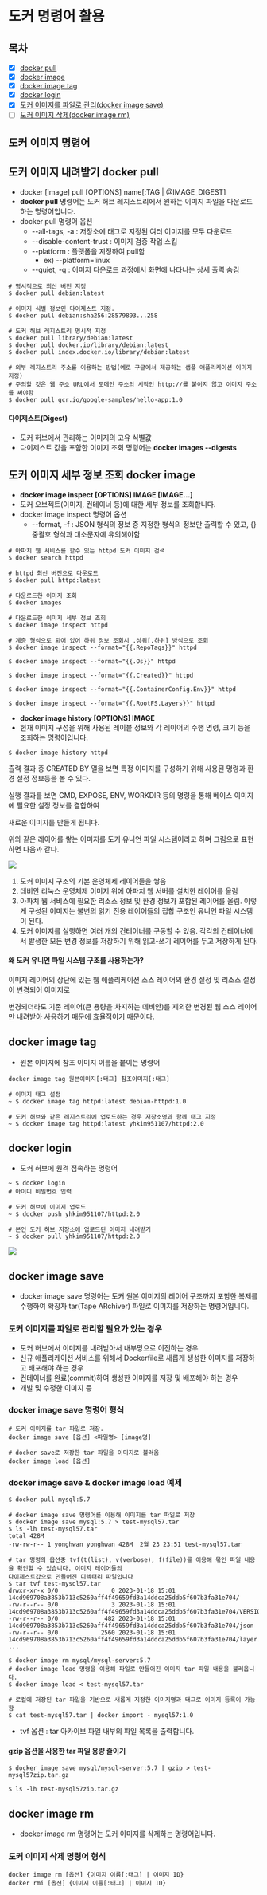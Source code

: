 # 도커 명령어 활용
## 목차
- [x] [docker pull](#도커-이미지-내려받기-docker-pull)
- [x] [docker image](#도커-이미지-세부-정보-조회-docker-image)
- [x] [docker image tag](#docker-image-tag)
- [x] [docker login](#docker-login)
- [x] [도커 이미지를 파일로 관리(docker image save)](#docker-image-save)
- [ ] [도커 이미지 삭제(docker image rm)](#docker-image-rm)

## 도커 이미지 명령어
## 도커 이미지 내려받기 docker pull
- docker [image] pull [OPTIONS] name[:TAG | @IMAGE_DIGEST]
- **docker pull** 명령어는 도커 허브 레지스트리에서 원하는 이미지 파일을 다운로드하는 명령어입니다. 
- docker pull 명령어 옵션
  - --all-tags, -a : 저장소에 태그로 지정된 여러 이미지를 모두 다운로드
  - --disable-content-trust : 이미지 검증 작업 스킵
  - --platform : 플랫폼을 지정하여 pull함
    - ex) --platform=linux
  - --quiet, -q : 이미지 다운로드 과정에서 화면에 나타나는 상세 출력 숨김

```shell
# 명시적으로 최신 버전 지정
$ docker pull debian:latest

# 이미지 식별 정보인 다이제스트 지정.
$ docker pull debian:sha256:28579893...258

# 도커 허브 레지스트리 명시적 지정
$ docker pull library/debian:latest
$ docker pull docker.io/library/debian:latest
$ docker pull index.docker.io/library/debian:latest

# 외부 레지스트리 주소를 이용하는 방법(예로 구글에서 제공하는 샘플 애플리케이션 이미지 지정)
# 주의할 것은 웹 주소 URL에서 도메인 주소의 시작인 http://를 붙이지 않고 이미지 주소를 써야함
$ docker pull gcr.io/google-samples/hello-app:1.0
```

#### 다이제스트(Digest)
- 도커 허브에서 관리하는 이미지의 고유 식별값
- 다이제스트 값을 포함한 이미지 조회 명령어는 **docker images --digests**

## 도커 이미지 세부 정보 조회 docker image
- **docker image inspect [OPTIONS] IMAGE [IMAGE...]**
- 도커 오브젝트(이미지, 컨테이너 등)에 대한 세부 정보를 조회합니다.
- docker image inspect 명령어 옵션
  - --format, -f : JSON 형식의 정보 중 지정한 형식의 정보만 출력할 수 있고, {} 중괄호 형식과 대소문자에 유의해야함

```shell
# 아파치 웹 서비스를 할수 있는 httpd 도커 이미지 검색
$ docker search httpd

# httpd 최신 버전으로 다운로드
$ docker pull httpd:latest

# 다운로드한 이미지 조회
$ docker images

# 다운로드한 이미지 세부 정보 조회
$ docker image inspect httpd

# 계층 형식으로 되어 있어 하위 정보 조회시 .상위[.하위] 방식으로 조회
$ docker image inspect --format="{{.RepoTags}}" httpd

$ docker image inspect --format="{{.Os}}" httpd

$ docker image inspect --format="{{.Created}}" httpd

$ docker image inspect --format="{{.ContainerConfig.Env}}" httpd

$ docker image inspect --format="{{.RootFS.Layers}}" httpd
```

- **docker image history [OPTIONS] IMAGE**
- 현재 이미지 구성을 위해 사용된 레이블 정보와 각 레이어의 수행 명령, 크기 등을 조회하는 명령어입니다.

```shell
$ docker image history httpd
```

출력 결과 중 CREATED BY 열을 보면 특정 이미지를 구성하기 위해 사용된 명령과 환경 설정 정보등을 볼 수 있다.

실행 결과를 보면 CMD, EXPOSE, ENV, WORKDIR 등의 명령을 통해 베이스 이미지에 필요한 설정 정보를 결합하여

새로운 이미지를 만들게 됩니다.

위와 같은 레이어를 쌓는 이미지를 도커 유니언 파일 시스템이라고 하며 그림으로 표현하면 다음과 같다.

![](images/img.png)

1. 도커 이미지 구조의 기본 운영체제 레이어들을 쌓음
2. 데비안 리눅스 운영체제 이미지 위에 아파치 웹 서버를 설치한 레이어를 올림
3. 아파치 웹 서비스에 필요한 리소스 정보 및 환경 정보가 포함된 레이어를 올림.
이렇게 구성된 이미지는 불변의 읽기 전용 레이어들의 집합 구조인 유니언 파일 시스템이 된다.
4. 도커 이미지를 실행하면 여러 개의 컨테이너를 구동할 수 있음.
각각의 컨테이너에서 발생한 모든 변경 정보를 저장하기 위해 읽고-쓰기 레이어를 두고 저장하게 된다.

#### 왜 도커 유니언 파일 시스템 구조를 사용하는가?
이미지 레이어의 상단에 있는 웹 애플리케이션 소스 레이어의 환경 설정 및 리소스 설정이 변경되어 이미지로

변경되더라도 기존 레이어(큰 용량을 차지하는 데비안)를 제외한 변경된 웹 소스 레이어만 내려받아 사용하기 때문에 효율적이기 때문이다.

## docker image tag
- 원본 이미지에 참조 이미지 이름을 붙이는 명령어

```shell
docker image tag 원본이미지[:태그] 참조이미지[:태그]
```

```shell
# 이미지 태그 설정
~ $ docker image tag httpd:latest debian-httpd:1.0

# 도커 허브와 같은 레지스트리에 업로드하는 경우 저장소명과 함께 태그 지정
~ $ docker image tag httpd:latest yhkim951107/httpd:2.0
```

## docker login
- 도커 허브에 원격 접속하는 명령어

```shell
~ $ docker login
# 아이디 비밀번호 입력

# 도커 허브에 이미지 업로드
~ $ docker push yhkim951107/httpd:2.0

# 본인 도커 허브 저장소에 업로드된 이미지 내려받기
~ $ docker pull yhkim951107/httpd:2.0
```

![](images/img_1.png)

## docker image save
- docker image save 명령어는 도커 원본 이미지의 레이어 구조까지 포함한 복제를 수행하여 확장자 tar(Tape ARchiver) 파일로 이미지를 저장하는 
명령어입니다.

### 도커 이미지를 파일로 관리할 필요가 있는 경우
- 도커 허브에서 이미지를 내려받아서 내부망으로 이전하는 경우
- 신규 애플리케이션 서비스를 위해서 Dockerfile로 새롭게 생성한 이미지를 저장하고 배포해야 하는 경우
- 컨테이너를 완료(commit)하여 생성한 이미지를 저장 및 배포해야 하는 경우
- 개발 및 수정한 이미지 등

### docker image save 명령어 형식
```
# 도커 이미지를 tar 파일로 저장.
docker image save [옵션] <파일명> [image명]

# docker save로 저장한 tar 파일을 이미지로 불러옴
docker image load [옵션]
```

### docker image save & docker image load 예제
```shell
$ docker pull mysql:5.7

# docker image save 명령어를 이용해 이미지를 tar 파일로 저장
$ docker image save mysql:5.7 > test-mysql57.tar
$ ls -lh test-mysql57.tar
total 428M
-rw-rw-r-- 1 yonghwan yonghwan 428M  2월 23 23:51 test-mysql57.tar

# tar 명령의 옵션중 tvf(t(list), v(verbose), f(file))를 이용해 묶인 파일 내용을 확인할 수 있습니다. 이미지 레이어들의
다이제스트값으로 만들어진 디렉터리 파일입니다
$ tar tvf test-mysql57.tar
drwxr-xr-x 0/0               0 2023-01-18 15:01 14cd969708a3853b713c5260aff4f49659fd3a14ddca25ddb5f607b3fa31e704/
-rw-r--r-- 0/0               3 2023-01-18 15:01 14cd969708a3853b713c5260aff4f49659fd3a14ddca25ddb5f607b3fa31e704/VERSION
-rw-r--r-- 0/0             482 2023-01-18 15:01 14cd969708a3853b713c5260aff4f49659fd3a14ddca25ddb5f607b3fa31e704/json
-rw-r--r-- 0/0            2560 2023-01-18 15:01 14cd969708a3853b713c5260aff4f49659fd3a14ddca25ddb5f607b3fa31e704/layer.tar
...

$ docker image rm mysql/mysql-server:5.7
# docker image load 명령을 이용해 파일로 만들어진 이미지 tar 파일 내용을 불러옵니다.
$ docker image load < test-mysql57.tar

# 로컬에 저장된 tar 파일을 기반으로 새롭게 지정한 이미지명과 태그로 이미지 등록이 가능함
$ cat test-mysql57.tar | docker import - mysql57:1.0
```
- tvf 옵션 : tar 아카이브 파일 내부의 파일 목록을 출력합니다.

#### gzip 옵션을 사용한 tar 파일 용량 줄이기
```shell
$ docker image save mysql/mysql-server:5.7 | gzip > test-mysql57zip.tar.gz

$ ls -lh test-mysql57zip.tar.gz
```

## docker image rm
- docker image rm 명령어는 도커 이미지를 삭제하는 명령어입니다.

### 도커 이미지 삭제 명령어 형식
```
docker image rm [옵션] {이미지 이름[:태그] | 이미지 ID}
docker rmi [옵션] {이미지 이름[:태그] | 이미지 ID}
```

